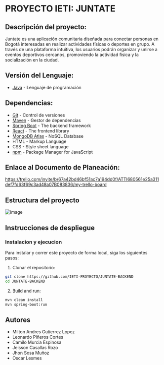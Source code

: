 # PROYECTO IETI: JUNTATE

## Descripción del proyecto: 

Juntate es una aplicación comunitaria diseñada para conectar personas en Bogotá interesadas en realizar actividades físicas o deportes en grupo. A través de una plataforma intuitiva, los usuarios podrán organizar y unirse a eventos deportivos cercanos, promoviendo la actividad física y la socialización en la ciudad.

## Versión del Lenguaje: 
  - [Java](https://www.oracle.com/java/technologies/downloads/#java17) - Lenguaje de programación

## Dependencias:
  - [Git](https://git-scm.com/) - Control de versiones
  - [Maven](https://maven.apache.org/) - Gestor de dependencias
  - [Spring Boot](https://spring.io/projects/spring-boot) - The backend framework
  - [React](https://react.dev) - The frontend library
  - [MongoDB Atlas](https://www.mongodb.com) - NoSQL Database
  - HTML - Markup Language
  - CSS - Style sheet language
  - [npm](https://www.npmjs.com) - Package Manager for JavaScript

## Enlace al Documento de Planeación:

https://trello.com/invite/b/67a42bd46bf51ac7a194dd0f/ATTI680561e25a311def7fd63f69c3ad48a07B083836/my-trello-board

## Estructura del proyecto

![image](https://github.com/user-attachments/assets/e8504b6f-f168-471d-84c6-b3a12d266e93)

## Instrucciones de despliegue

### Instalacion y ejecucion

Para instalar y correr este proyecto de forma local, siga los siguientes pasos:

1. Clonar el repositorio:

```bash
git clone https://github.com/IETI-PROYECTO/JUNTATE-BACKEND
cd JUNTATE-BACKEND
```

2. Build and run:

```bash
mvn clean install
mvn spring-boot:run
```

## Autores

- Milton Andres Gutierrez Lopez
- Leonardo Piñeros Cortes
- Camilo Murcia Espinosa
- Jeisson Casallas Rozo
- Jhon Sosa Muñoz
- Oscar Lesmes
  
